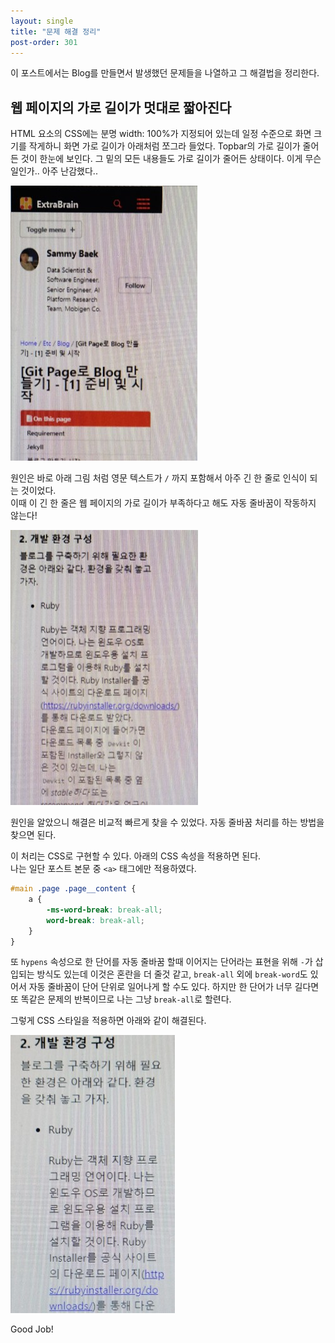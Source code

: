 ```yaml
---
layout: single
title: "문제 해결 정리"
post-order: 301
---
```


이 포스트에서는 Blog를 만들면서 발생했던 문제들을 나열하고 그 해결법을 정리한다.

## 웹 페이지의 가로 길이가 멋대로 짧아진다

HTML 요소의 CSS에는 분명 width: 100%가 지정되어 있는데 일정 수준으로 화면 크기를 작게하니 화면 가로 길이가 아래처럼 쪼그라 들었다. Topbar의 가로 길이가 줄어든 것이 한눈에 보인다. 그 밑의 모든 내용들도 가로 길이가 줄어든 상태이다. 이게 무슨일인가.. 아주 난감했다..

![shorter web width than browsers](/assets/images/ETC/Blog/weired_width_what_happen.jpg)

원인은 바로 아래 그림 처럼 영문 텍스트가 `/` 까지 포함해서 아주 긴 한 줄로 인식이 되는 것이었다.<br/>이때 이 긴 한 줄은 웹 페이지의 가로 길이가 부족하다고 해도 자동 줄바꿈이 작동하지 않는다!

![unbreakable word style url](/assets/images/ETC/Blog/weired_width_came_from_en_text.jpg)

원인을 알았으니 해결은 비교적 빠르게 찾을 수 있었다. 자동 줄바꿈 처리를 하는 방법을 찾으면 된다.

이 처리는 CSS로 구현할 수 있다. 아래의 CSS 속성을 적용하면 된다.<br/>
나는 일단 포스트 본문 중 `<a>` 태그에만 적용하였다.

```css
#main .page .page__content {
    a {
        -ms-word-break: break-all;
        word-break: break-all;
    }
}
```

또 `hypens` 속성으로 한 단어를 자동 줄바꿈 할때 이어지는 단어라는 표현을 위해 `-`가 삽입되는 방식도 있는데 이것은 혼란을 더 줄것 같고, `break-all` 외에 `break-word`도 있어서 자동 줄바꿈이 단어 단위로 일어나게 할 수도 있다. 하지만 한 단어가 너무 길다면 또 똑같은 문제의 반복이므로 나는 그냥 `break-all`로 할련다.

그렇게 CSS 스타일을 적용하면 아래와 같이 해결된다.

![breakable word style url](/assets/images/ETC/Blog/weired_width_solved.jpg)

Good Job!
